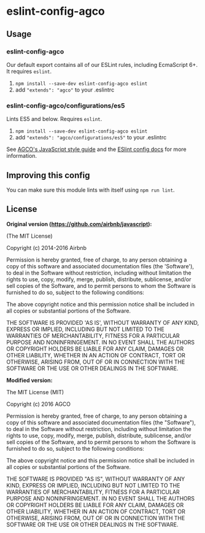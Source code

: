 # eslint-config-agco

## Usage

### eslint-config-agco

Our default export contains all of our ESLint rules, including EcmaScript 6+. 
It requires `eslint`.

1. `npm install --save-dev eslint-config-agco eslint`
2. add `"extends": "agco"` to your .eslintrc

### eslint-config-agco/configurations/es5

Lints ES5 and below. Requires `eslint`.

1. `npm install --save-dev eslint-config-agco eslint`
2. add `"extends": "agco/configurations/es5"` to your .eslintrc


See [AGCO's JavaScript style guide](https://github.com/agco/agco-codestyle) and
the [ESlint config docs](http://eslint.org/docs/user-guide/configuring#extending-configuration-files)
for more information.

## Improving this config

You can make sure this module lints with itself using `npm run lint`.

## License

**Original version (https://github.com/airbnb/javascript):**

(The MIT License)

Copyright (c) 2014-2016 Airbnb

Permission is hereby granted, free of charge, to any person obtaining
a copy of this software and associated documentation files (the
'Software'), to deal in the Software without restriction, including
without limitation the rights to use, copy, modify, merge, publish,
distribute, sublicense, and/or sell copies of the Software, and to
permit persons to whom the Software is furnished to do so, subject to
the following conditions:

The above copyright notice and this permission notice shall be
included in all copies or substantial portions of the Software.

THE SOFTWARE IS PROVIDED 'AS IS', WITHOUT WARRANTY OF ANY KIND,
EXPRESS OR IMPLIED, INCLUDING BUT NOT LIMITED TO THE WARRANTIES OF
MERCHANTABILITY, FITNESS FOR A PARTICULAR PURPOSE AND NONINFRINGEMENT.
IN NO EVENT SHALL THE AUTHORS OR COPYRIGHT HOLDERS BE LIABLE FOR ANY
CLAIM, DAMAGES OR OTHER LIABILITY, WHETHER IN AN ACTION OF CONTRACT,
TORT OR OTHERWISE, ARISING FROM, OUT OF OR IN CONNECTION WITH THE
SOFTWARE OR THE USE OR OTHER DEALINGS IN THE SOFTWARE.


**Modified version:**

The MIT License (MIT)

Copyright (c) 2016 AGCO

Permission is hereby granted, free of charge, to any person obtaining a copy
of this software and associated documentation files (the "Software"), to deal
in the Software without restriction, including without limitation the rights
to use, copy, modify, merge, publish, distribute, sublicense, and/or sell
copies of the Software, and to permit persons to whom the Software is
furnished to do so, subject to the following conditions:

The above copyright notice and this permission notice shall be included in all
copies or substantial portions of the Software.

THE SOFTWARE IS PROVIDED "AS IS", WITHOUT WARRANTY OF ANY KIND, EXPRESS OR
IMPLIED, INCLUDING BUT NOT LIMITED TO THE WARRANTIES OF MERCHANTABILITY,
FITNESS FOR A PARTICULAR PURPOSE AND NONINFRINGEMENT. IN NO EVENT SHALL THE
AUTHORS OR COPYRIGHT HOLDERS BE LIABLE FOR ANY CLAIM, DAMAGES OR OTHER
LIABILITY, WHETHER IN AN ACTION OF CONTRACT, TORT OR OTHERWISE, ARISING FROM,
OUT OF OR IN CONNECTION WITH THE SOFTWARE OR THE USE OR OTHER DEALINGS IN THE
SOFTWARE.
